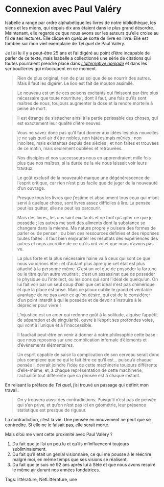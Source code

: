 # Connexion avec Paul Valéry

Isabelle a rangé par ordre alphabétique les livres de notre bibliothèque, les siens et les miens, qui depuis dix ans étaient dans le plus grand désordre. Maintenant, elle regarde ce que nous avons sur les auteurs qu’elle croise au fil de ses lectures. Elle clique en quelque sorte de livre en livre. Elle est tombée sur mon vieil exemplaire de *Tel quel* de Paul Valéry.

Je l’ai lu il y a peut-être 25 ans et l’ai digéré au point d’être incapable de parler de ce texte, mais Isabelle a collectionné une série de citations qui toutes pourraient prendre place dans [*L’alternative nomade*](http://blog.tcrouzet.com/alternative-nomade/) et dans les scribouilleries qui m’occupent en ce moment.

> Rien de plus original, rien de plus soi que de se nourrir des autres. Mais il faut les digérer. Le lion est fait de mouton assimilé.

> Le nouveau est un de ces poisons excitants qui finissent par être plus nécessaire que toute nourriture ; dont il faut, une fois qu’ils sont maîtres de nous, toujours augmenter la dose et la rendre mortelle à peine de mort.

> Il est étrange de s’attacher ainsi à la partie périssable des choses, qui est exactement leur qualité d’être neuves.

> Vous ne savez donc pas qu’il faut donner aux idées les plus nouvelles je ne sais quel air d’être nobles, non hâtées mais mûries ; non insolites, mais existantes depuis des siècles ; et non faites et trouvées de ce matin, mais seulement oubliées et retrouvées.

> Nos disciples et nos successeurs nous en apprendraient mille fois plus que nos maîtres, si la durée de la vie nous laissait voir leurs travaux.

> Le goût exclusif de la nouveauté marque une dégénérescence de l’esprit critique, car rien n’est plus facile que de juger de la nouveauté d’un ouvrage.

> Presque tous les livres que j’estime et absolument tous ceux qui m’ont servi à quelque chose, sont livres assez difficiles à lire. La pensée peut les quitter, elle ne peut les parcourir.

> Mais des livres, les uns sont excitants et ne font qu’agiter ce que je possède ; les autres me sont des aliments dont la substance se changera dans la mienne. Ma nature propre y puisera des formes de parler ou de penser ; ou bien des ressources définies et des réponses toutes faites : il faut bien emprunter les résultats des expériences des autres et nous accroître de ce qu’ils ont vu et que nous n’avons pas vu.

> La plus forte et la plus nécessaire haine va à ceux qui sont ce que nous voudrions être : et d’autant plus âpre que cet état est plus attaché à la personne même. C’est un vol que de posséder la fortune ou le titre qu’un autre voudrait ; c’est un assassinat que de posséder le physique ou l’intellect, ou les dons qui sont l’idéal de quelqu’un. On lui fait voir par un seul coup d’œil que cet idéal n’est pas chimérique et que la place est prise. Mais ce jaloux oublie le grand et véritable avantage de ne pas avoir ce qu’on désire, qui est de le considérer d’un point interdit à qui le possède et de devoir s’instruire à le déprécier pour vivre !

> L’injustice est un amer qui redonne goût à la solitude, aiguise l’appétit de séparation et de singularité, ouvre à l’esprit ses profondes voies, qui vont à l’unique et à l’inaccessible.

> Il faudrait peut-être en venir à donner à notre philosophie cette base : que nous reposons sur une complication infernale d’éléments et d’événements élémentaires.

> Un esprit capable de saisir la complication de son cerveau serait donc plus complexe que ce qui le fait être ce qu’il est… puisqu’à chaque pensée il devrait joindre l’idée de cette machinerie toujours différente d’elle-même, et, à chaque représentation de cette machinerie, l’actualité tout différente que sa pensée est à chaque instant.

En relisant la préface de *Tel quel*, j’ai trouvé un passage qui définit mon travail.

> On y trouvera aussi des contradictions. Puisqu’il n’est pas de pensée qui s’en prive, et qu’on n’est pas ici en géométrie, leur présence statistique est presque de rigueur.

La contradiction, c’est la vie. Une pensée en mouvement ne peut que se contredire. Si elle ne le faisait pas, elle serait morte.

Mais d’où me vient cette proximité avec Paul Valéry ?

1. Du fait que je l’ai un peu lu et qu’ils m’influencent toujours subliminalement.
2. Du fait qu’il était un génial visionnaire, ce qui me pousse à le réécrire malgré moi, en même temps que ses visions se réalisent.
3. Du fait que je suis né 92 ans après lui à Sète et que nous avons respiré le même air durant nos années fondatrices.

Tags: littérature, NetLittérature, une